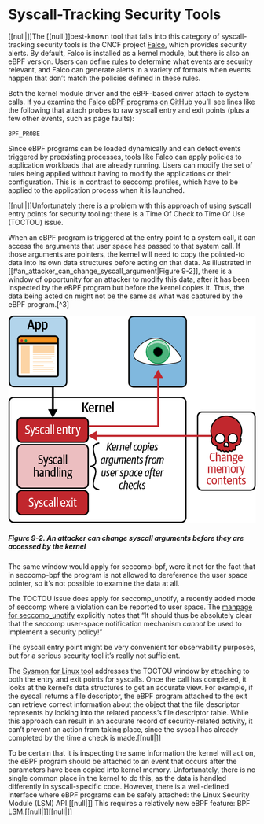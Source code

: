 # Syscall-Tracking Security Tools

[[null|]]The [[null|]]best-known tool that falls into this category of syscall-tracking security tools is the CNCF project [Falco](https://falco.org), which provides security alerts. By default, Falco is installed as a kernel module, but there is also an eBPF version. Users can define [rules](https://oreil.ly/enufu) to determine what events are security relevant, and Falco can generate alerts in a variety of formats when events happen that don’t match the policies defined in these rules.

Both the kernel module driver and the eBPF-based driver attach to system calls. If you examine the [Falco eBPF programs on GitHub](https://oreil.ly/Q_cBD) you’ll see lines like the following that attach probes to raw syscall entry and exit points (plus a few other events, such as page faults):

    BPF_PROBE

Since eBPF programs can be loaded dynamically and can detect events triggered by preexisting processes, tools like Falco can apply policies to application workloads that are already running. Users can modify the set of rules being applied without having to modify the applications or their configuration. This is in contrast to seccomp profiles, which have to be applied to the application process when it is launched.

[[null|]]Unfortunately there is a problem with this approach of using syscall entry points for security tooling: there is a Time Of Check to Time Of Use (TOCTOU) issue.

When an eBPF program is triggered at the entry point to a system call, it can access the arguments that user space has passed to that system call. If those arguments are pointers, the kernel will need to copy the pointed-to data into its own data structures before acting on that data. As illustrated in [[#an_attacker_can_change_syscall_argument|Figure 9-2]], there is a window of opportunity for an attacker to modify this data, after it has been inspected by the eBPF program but before the kernel copies it. Thus, the data being acted on might not be the same as what was captured by the eBPF program.[^3]

![An attacker can change syscall arguments before they are accessed by the kernel](/Learning%20eBPF%20Programming%20the%20Linux%20Kernel%20for%20Enhanced%20Observability,%20Networking,%20and%20Security%20(Liz%20Rice)%20(Z-Library)/images/lebp_0902.png)

##### Figure 9-2. An attacker can change syscall arguments before they are accessed by the kernel

The same window would apply for seccomp-bpf, were it not for the fact that in seccomp-bpf the program is not allowed to dereference the user space pointer, so it’s not possible to examine the data at all.

The TOCTOU issue does apply for seccomp\_unotify, a recently added mode of seccomp where a violation can be reported to user space. The [manpage for seccomp_unotify](https://oreil.ly/cwpki) explicitly notes that “It should thus be absolutely clear that the seccomp user-space notification mechanism _cannot_ be used to implement a security policy!”

The syscall entry point might be very convenient for observability purposes, but for a serious security tool it’s really not sufficient.

The [Sysmon for Linux tool](https://oreil.ly/pbtF3) addresses the TOCTOU window by attaching to both the entry and exit points for syscalls. Once the call has completed, it looks at the kernel’s data structures to get an accurate view. For example, if the syscall returns a file descriptor, the eBPF program attached to the exit can retrieve correct information about the object that the file descriptor represents by looking into the related process’s file descriptor table. While this approach can result in an accurate record of security-related activity, it can’t prevent an action from taking place, since the syscall has already completed by the time a check is made.[[null|]]

To be certain that it is inspecting the same information the kernel will act on, the eBPF program should be attached to an event that occurs after the parameters have been copied into kernel memory. Unfortunately, there is no single common place in the kernel to do this, as the data is handled differently in syscall-specific code. However, there is a well-defined interface where eBPF programs can be safely attached: the Linux Security Module (LSM) API.[[null|]] This requires a relatively new eBPF feature: BPF LSM.[[null|]][[null|]]